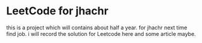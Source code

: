 # LeetCode for jhachr
this is a project which will contains about half a year.
for jhachr next time find job.
i will record the solution for Leetcode here and some article maybe.

